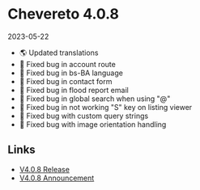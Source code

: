 # Chevereto 4.0.8

2023-05-22

- 🌎 Updated translations
- 🐞 Fixed bug in account route
- 🐞 Fixed bug in bs-BA language
- 🐞 Fixed bug in contact form
- 🐞 Fixed bug in flood report email
- 🐞 Fixed bug in global search when using "@"
- 🐞 Fixed bug in not working "S" key on listing viewer
- 🐞 Fixed bug with custom query strings
- 🐞 Fixed bug with image orientation handling

## Links

- [V4.0.8 Release](https://chevereto.com/community/threads/chevereto-v4-0-8.15076/)
- [V4.0.8 Announcement](https://chevereto.com/community/threads/chevereto-v4-0-8-announcement.15004/)
